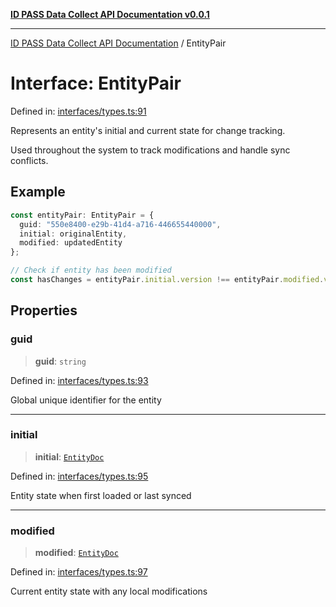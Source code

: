 [**ID PASS Data Collect API Documentation v0.0.1**](../README.md)

***

[ID PASS Data Collect API Documentation](../globals.md) / EntityPair

# Interface: EntityPair

Defined in: [interfaces/types.ts:91](https://github.com/idpass/idpass-data-collect/blob/main/packages/datacollect/src/interfaces/types.ts#L91)

Represents an entity's initial and current state for change tracking.

Used throughout the system to track modifications and handle sync conflicts.

## Example

```typescript
const entityPair: EntityPair = {
  guid: "550e8400-e29b-41d4-a716-446655440000",
  initial: originalEntity,
  modified: updatedEntity
};

// Check if entity has been modified
const hasChanges = entityPair.initial.version !== entityPair.modified.version;
```

## Properties

### guid

> **guid**: `string`

Defined in: [interfaces/types.ts:93](https://github.com/idpass/idpass-data-collect/blob/main/packages/datacollect/src/interfaces/types.ts#L93)

Global unique identifier for the entity

***

### initial

> **initial**: [`EntityDoc`](EntityDoc.md)

Defined in: [interfaces/types.ts:95](https://github.com/idpass/idpass-data-collect/blob/main/packages/datacollect/src/interfaces/types.ts#L95)

Entity state when first loaded or last synced

***

### modified

> **modified**: [`EntityDoc`](EntityDoc.md)

Defined in: [interfaces/types.ts:97](https://github.com/idpass/idpass-data-collect/blob/main/packages/datacollect/src/interfaces/types.ts#L97)

Current entity state with any local modifications
